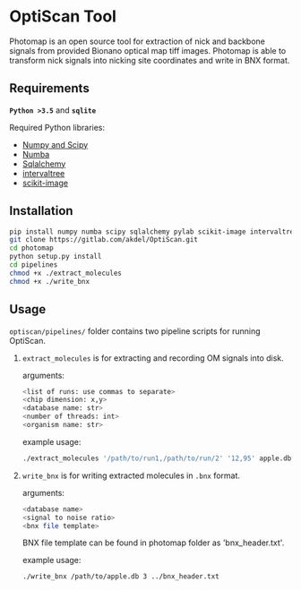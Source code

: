 # OptiScan Tool

Photomap is an open source tool for extraction of nick and backbone signals from provided Bionano optical map tiff images. Photomap is able to transform nick signals into nicking site coordinates and write in BNX format.


## Requirements

**`Python >3.5`** and 
**`sqlite`**

Required Python libraries:

* [Numpy and Scipy](http://www.numpy.org)
* [Numba](http://numba.pydata.org)
* [Sqlalchemy](https://www.sqlalchemy.org)
* [intervaltree](https://pypi.org/project/intervaltree)
* [scikit-image](https://scikit-image.org)


## Installation

```bash
pip install numpy numba scipy sqlalchemy pylab scikit-image intervaltree
git clone https://gitlab.com/akdel/OptiScan.git
cd photomap
python setup.py install
cd pipelines
chmod +x ./extract_molecules
chmod +x ./write_bnx
```

## Usage

`optiscan/pipelines/` folder contains two pipeline scripts for running OptiScan.


1. `extract_molecules` is for extracting and recording OM signals into disk.

    arguments: 
    ```bash
    <list of runs: use commas to separate> 
    <chip dimension: x,y> 
    <database name: str>
    <number of threads: int> 
    <organism name: str>
    ```

    example usage:

    ```bash
    ./extract_molecules '/path/to/run1,/path/to/run/2' '12,95' apple.db 10 apple
    ```

2. `write_bnx` is for writing extracted molecules in `.bnx` format.
    
    arguments:
    ```bash 
    <database name> 
    <signal to noise ratio> 
    <bnx file template>
    ```

    BNX file template can be found in photomap folder as 'bnx_header.txt'.
    
    example usage:
    ```bash
    ./write_bnx /path/to/apple.db 3 ../bnx_header.txt
    ```
